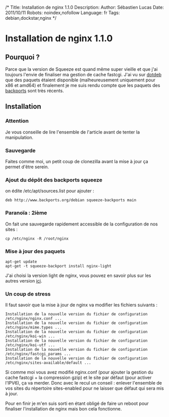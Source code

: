 /*
Title: Installation de nginx 1.1.0
Description: 
Author: Sébastien Lucas
Date: 2011/10/11
Robots: noindex,nofollow
Language: fr
Tags: debian,dockstar,nginx
*/
# Installation de nginx 1.1.0

## Pourquoi ?
Parce que la version de Squeeze est quand même super vieille et que j'ai toujours l'envie de finaliser ma gestion de cache fastcgi. J'ai vu sur [dotdeb](http://www.dotdeb.org/) que des paquets étaient disponible (malheureusement uniquement pour x86 et amd64) et finalement je me suis rendu compte que les paquets des [backports](http://backports-master.debian.org/) sont très récents.

## Installation

### Attention
Je vous conseille de lire l'ensemble de l'article avant de tenter la manipulation.

### Sauvegarde

Faites comme moi, un petit coup de clonezilla avant la mise à jour ça permet d'être serein.

### Ajout du dépôt des backports squeeze

on édite /etc/apt/sources.list pour ajouter :

```
deb http://www.backports.org/debian squeeze-backports main
```

### Paranoïa : 2ième

On fait une sauvegarde rapidement accessible de la configuration de nos sites :

```
cp /etc/nginx -R /root/nginx
```

### Mise à jour des paquets

```
apt-get update
apt-get -t squeeze-backport install nginx-light
```
J'ai choisi la version light de nginx, vous pouvez en savoir plus sur les autres version [ici](http://packages.debian.org/search?suite=squeeze-backports&searchon=names&keywords=nginx).

### Un coup de stress

Il faut savoir que la mise à jour de nginx va modifier les fichiers suivants :

```
Installation de la nouvelle version du fichier de configuration /etc/nginx/nginx.conf ...
Installation de la nouvelle version du fichier de configuration /etc/nginx/mime.types ...
Installation de la nouvelle version du fichier de configuration /etc/nginx/koi-win ...
Installation de la nouvelle version du fichier de configuration /etc/nginx/koi-utf ...
Installation de la nouvelle version du fichier de configuration /etc/nginx/fastcgi_params ...
Installation de la nouvelle version du fichier de configuration /etc/nginx/sites-available/default ...
```
Si comme moi vous avez modifié nginx.conf (pour ajouter la gestion du cache fastcgi + la compression gzip) et le site par défaut (pour activer l'IPV6), ça va merder. Donc avec le recul un conseil : enlever l'ensemble de vos sites du répertoire sites-enabled pour ne laisser que défaut qui sera mis à jour.

Pour en finir je m'en suis sorti en étant obligé de faire un reboot pour finaliser l'installation de nginx mais bon cela fonctionne.
